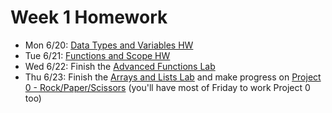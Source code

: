 # Week 1 Homework

- Mon 6/20: [Data Types and Variables HW](https://github.com/ga-adi-nyc/Data-Types-and-Variables-HW)
- Tue 6/21: [Functions and Scope HW](https://github.com/ga-adi-nyc/Functions-and-Scope-HW)
- Wed 6/22: Finish the [Advanced Functions Lab](https://github.com/ga-adi-nyc/Functions-Advanced-Lab)
- Thu 6/23: Finish the [Arrays and Lists Lab](https://github.com/ga-adi-nyc/Arrays-and-Lists-Lab) and make progress on [Project 0 - Rock/Paper/Scissors](https://github.com/ga-adi-nyc/Project-0---Rock-Paper-Scissors) (you'll have most of Friday to work Project 0 too)